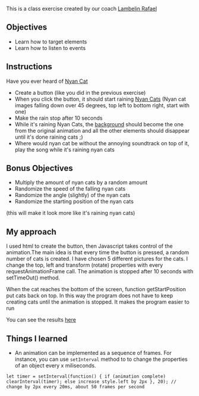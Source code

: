 This is a class exercise created by our coach [Lambelin Rafael](https://github.com/rafaello104)

## Objectives

- Learn how to target elements
- Learn how to listen to events


## Instructions

Have you ever heard of [Nyan Cat](https://www.google.com/search?q=nyan+cat&oq=nyan+cat+&aqs=chrome..69i57j0l5.1087j0j4&sourceid=chrome&ie=UTF-8)
- Create a button (like you did in the previous exercise)
- When you click the button, it should start raining [Nyan Cats](http://www.stickpng.com/search?q=nyan%20cat&page=1)
(Nyan cat images falling down over 45 degrees, top left to bottom right, start with one)
- Make the rain stop after 10 seconds
- While it's raining Nyan Cats, the [background](https://s3.amazonaws.com/spoonflower/public/design_thumbnails/0439/6605/naynback9_shop_preview.png) should become the one from the original animation and all the other elements should disappear until it's done raining cats ;)
- Where would nyan cat be without the annoying soundtrack on top of it, play the song while it's raining nyan cats

## Bonus Objectives

- Multiply the amount of nyan cats by a random amount
- Randomize the speed of the falling nyan cats
- Randomize the angle (slightly) of the nyan cats
- Randomize the starting position of the nyan cats

(this will make it look more like it's raining nyan cats)



## My approach

I used html to create the button, then Javascript takes control of the animation.The main idea is that every time the button is pressed, a random number of cats is created. I have chosen 5 different pictures for the cats. I change the top, left and transform (rotate) properties with every requestAnimationFrame call. The animation is stopped after 10 seconds with setTimeOut() method.

When the cat reaches the bottom of the screen, function getStartPosition put cats back on top. In this way the program does not have to keep creating cats until the animation is stopped. It makes the program easier to run


You can see the results [here](https://alexandramadalina.github.io/Nyan-Cat/)

## Things I learned

* An animation can be implemented as a sequence of frames. For instance, you can use `setInterval` method to to change the properties of an object every  x miliseconds.

`let timer = setInterval(function() {
  if (animation complete) clearInterval(timer);
  else increase style.left by 2px
}, 20); // change by 2px every 20ms, about 50 frames per second`

